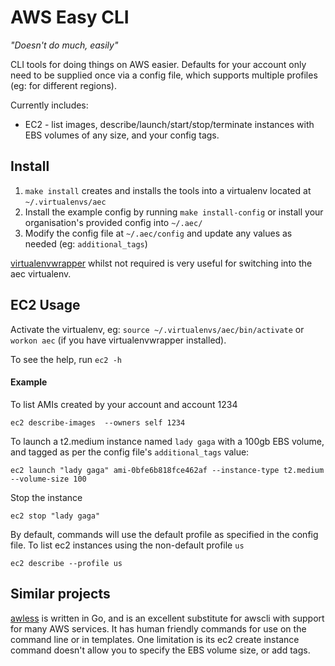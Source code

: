 # AWS Easy CLI

_"Doesn't do much, easily"_

CLI tools for doing things on AWS easier. Defaults for your account only need to be supplied once via a config file, which supports multiple profiles (eg: for different regions).

Currently includes:

* EC2 - list images, describe/launch/start/stop/terminate instances with EBS volumes of any size, and your config tags.

## Install

1. `make install` creates and installs the tools into a virtualenv located at `~/.virtualenvs/aec` 
1. Install the example config by running `make install-config` or install your organisation's provided config into `~/.aec/`
1. Modify the config file at `~/.aec/config` and update any values as needed (eg: `additional_tags`)

[virtualenvwrapper](https://virtualenvwrapper.readthedocs.io/en/latest/) whilst not required is very useful for switching into the aec virtualenv. 


## EC2 Usage

Activate the virtualenv, eg: `source ~/.virtualenvs/aec/bin/activate` or `workon aec` (if you have virtualenvwrapper installed).

To see the help, run `ec2 -h`

#### Example

To list AMIs created by your account and account 1234 
```
ec2 describe-images  --owners self 1234
```

To launch a t2.medium instance named `lady gaga` with a 100gb EBS volume, and tagged as per the config file's `additional_tags` value:
```
ec2 launch "lady gaga" ami-0bfe6b818fce462af --instance-type t2.medium --volume-size 100  
```

Stop the instance
```
ec2 stop "lady gaga"
```

By default, commands will use the default profile as specified in the config file. To list ec2 instances using the non-default profile `us`
```
ec2 describe --profile us  
```


## Similar projects

[awless](https://github.com/wallix/awless) is written in Go, and is an excellent substitute for awscli with support for 
many AWS services. It has human friendly commands for use on the command line or in templates. One limitation is its 
ec2 create instance command doesn't allow you to specify the EBS volume size, or add tags. 
